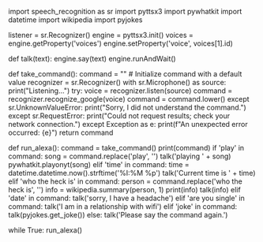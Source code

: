 import speech_recognition as sr
import pyttsx3
import pywhatkit
import datetime
import wikipedia
import pyjokes

listener = sr.Recognizer()
engine = pyttsx3.init()
voices = engine.getProperty('voices')
engine.setProperty('voice', voices[1].id)


def talk(text):
    engine.say(text)
    engine.runAndWait()


def take_command():
    command = "" # Initialize command with a default value
    recognizer = sr.Recognizer()
    with sr.Microphone() as source:
        print("Listening...")
        try:
            voice = recognizer.listen(source)
            command = recognizer.recognize_google(voice)
            command = command.lower()
        except sr.UnknownValueError:
            print("Sorry, I did not understand the command.")
        except sr.RequestError:
            print("Could not request results; check your network connection.")
        except Exception as e:
            print(f"An unexpected error occurred: {e}")
    return command
    


def run_alexa():
    command = take_command()
    print(command)
    if 'play' in command:
        song = command.replace('play', '')
        talk('playing ' + song)
        pywhatkit.playonyt(song)
    elif 'time' in command:
        time = datetime.datetime.now().strftime('%I:%M %p')
        talk('Current time is ' + time)
    elif 'who the heck is' in command:
        person = command.replace('who the heck is', '')
        info = wikipedia.summary(person, 1)
        print(info)
        talk(info)
    elif 'date' in command:
        talk('sorry, I have a headache')
    elif 'are you single' in command:
        talk('I am in a relationship with wifi')
    elif 'joke' in command:
        talk(pyjokes.get_joke())
    else:
        talk('Please say the command again.')


while True:
    run_alexa()
